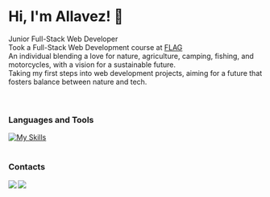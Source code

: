 # Hi, I'm Allavez! 👋

Junior Full-Stack Web Developer<br/>
Took a Full-Stack Web Development course at [FLAG](https://flag.pt/curso/full-stack-web-developer/) <br/>
An individual blending a love for nature, agriculture, camping, fishing, and motorcycles, with a vision for a sustainable future.
<br/>
Taking my first steps into web development projects, aiming for a future that fosters balance between nature and tech.<br/>
<br/>
<br/>
### Languages and Tools
[![My Skills](https://skillicons.dev/icons?i=html,css,sass,tailwind,js,react,php,mysql,mongodb,nodejs,express,laravel,npm,git&theme=light&perline=6)](https://skillicons.dev)
<br/>
<br/>
### Contacts 

<a href="mailto:ricardogeraldesalves@gmail.com">
  <img align="left" src="https://img.shields.io/badge/Gmail-D14836?style=for-the-badge&logo=gmail&logoColor=white">
</a>

<a href="https://www.linkedin.com/in/allavez">
  <img align="left" src="https://img.shields.io/badge/LinkedIn-0077B5?style=for-the-badge&logo=linkedin&logoColor=white">
</a>
